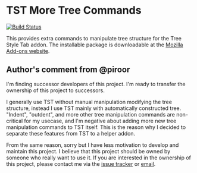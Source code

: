 # TST More Tree Commands

[![Build Status](https://travis-ci.org/piroor/tst-more-tree-commands.svg?branch=trunk)](https://travis-ci.org/piroor/tst-more-tree-commands)

This provides extra commands to manipulate tree structure for the Tree Style Tab addon. The installable package is downloadable at the [Mozilla Add-ons website](https://addons.mozilla.org/firefox/addon/tst-more-tree-commands/).

## Author's comment from @piroor

I'm finding successor developers of this project. I'm ready to transfer the ownership of this project to successors.

I generally use TST without manual manipulation modifying the tree structure, instead I use TST mainly with automatically constructed tree.
"Indent", "outdent", and more other tree manipulation commands are non-critical for my usecase, and I'm negative about adding more new tree manipulation commands to TST itself.
This is the reason why I decided to separate these features from TST to a helper addon.

From the same reason, sorry but I have less motivation to develop and maintain this project.
I believe that this project should be owned by someone who really want to use it.
If you are interested in the ownership of this project, please contact me via the [issue tracker](https://github.com/piroor/tst-more-tree-commands/issues) or [email](mailto:piro.outsider.reflex@gmail.com).
